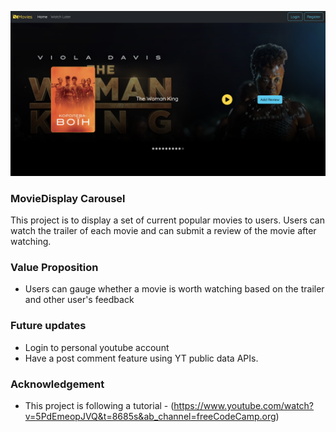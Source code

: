 ![Ui](src/images/homescreen.png)

### MovieDisplay Carousel
This project is to display a set of current popular movies to users.
Users can watch the trailer of each movie and can submit a review of the movie after watching.

### Value Proposition
* Users can gauge whether a movie is worth watching based on the trailer and other user's feedback

### Future updates
* Login to personal youtube account
* Have a post comment feature using YT public data APIs.

### Acknowledgement
* This project is following a tutorial - (https://www.youtube.com/watch?v=5PdEmeopJVQ&t=8685s&ab_channel=freeCodeCamp.org)